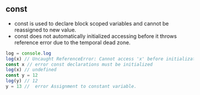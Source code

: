 <!-- #### [Go Back ↩](../README.md) -->
##  const

- const is used to declare block scoped variables and cannot be reassigned to new value.
- const does not automatically initialized accessing before it throws reference error due to the temporal dead zone.

```javascript
log = console.log
log(x) // Uncaught ReferenceError: Cannot access 'x' before initialization
const x // error const declarations must be initialized
log(x) // undefined
const y = 12
log(y) // 12
y = 13 //  error Assignment to constant variable.
```